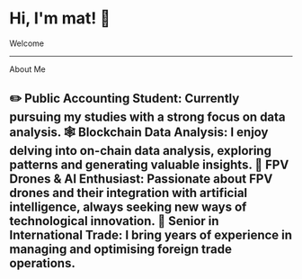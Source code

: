 # Hi, I'm mat! 👋

Welcome

---
About Me

✏️ Public Accounting Student: Currently pursuing my studies with a strong focus on data analysis.
🕸️ Blockchain Data Analysis: I enjoy delving into on-chain data analysis, exploring patterns and generating valuable insights.
🚁 FPV Drones & AI Enthusiast: Passionate about FPV drones and their integration with artificial intelligence, always seeking new ways of technological innovation.
💼 Senior in International Trade: I bring years of experience in managing and optimising foreign trade operations.
---

